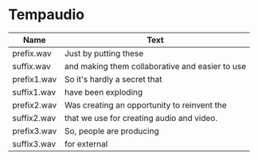 # Tempaudio

Name | Text
--- | ---
prefix.wav | Just by putting these
suffix.wav | and making them collaborative and easier to use
prefix1.wav | So it's hardly a secret that
suffix1.wav | have been exploding
prefix2.wav | Was creating an opportunity to reinvent the
suffix2.wav | that we use for creating audio and video.
prefix3.wav | So, people are producing
suffix3.wav | for external